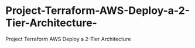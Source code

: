 # Project-Terraform-AWS-Deploy-a-2-Tier-Architecture-
Project Terraform AWS Deploy a 2-Tier Architecture 
